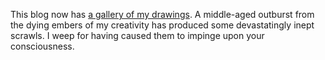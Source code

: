 <!--
.. title: Gallery
.. slug: gallery
.. date: 2023-03-01 13:23:19 UTC-05:00
.. tags: media,creative,drawing
-->

This blog now has
[a gallery of my drawings](http://localhost:8000/galleries/Drawings/).
A middle-aged outburst from the dying embers of my creativity has produced some
devastatingly inept scrawls. I weep for having caused them to impinge upon your
consciousness.

<br style="clear: left" />

